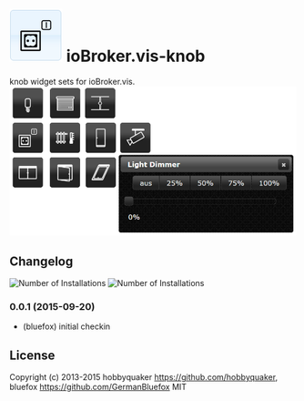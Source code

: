 ![Logo](admin/knob.png)
ioBroker.vis-knob
============

knob widget sets for ioBroker.vis. 
![Screenshot](img/widgets.png)

## Changelog
![Number of Installations](http://iobroker.live/badges/vis-knob-installed.svg) ![Number of Installations](http://iobroker.live/badges/vis-knob-stable.svg) 
### 0.0.1 (2015-09-20)
- (bluefox) initial checkin

## License
 Copyright (c) 2013-2015 hobbyquaker https://github.com/hobbyquaker, bluefox https://github.com/GermanBluefox
 MIT
